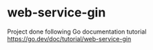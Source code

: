 # web-service-gin
Project done following Go documentation tutorial https://go.dev/doc/tutorial/web-service-gin
